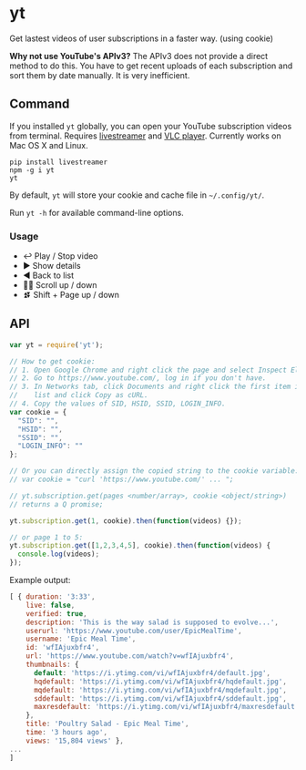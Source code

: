 yt
==

Get lastest videos of user subscriptions in a faster way. (using cookie)

**Why not use YouTube's APIv3?** The APIv3 does not provide a direct method
to do this. You have to get recent uploads of each subscription and sort them
by date manually. It is very inefficient.

## Command

If you installed `yt` globally, you can open your YouTube subscription videos
from terminal. Requires [livestreamer](https://github.com/chrippa/livestreamer)
and [VLC player](http://www.videolan.org/vlc/).
Currently works on Mac OS X and Linux.

```
pip install livestreamer
npm -g i yt
yt
```

By default, `yt` will store your cookie and cache file in `~/.config/yt/`.

Run `yt -h` for available command-line options.

### Usage

* :leftwards_arrow_with_hook: Play / Stop video
* :arrow_forward: Show details
* :arrow_backward: Back to list
* :arrow_up_small::arrow_down_small: Scroll up / down
* :arrow_double_up::arrow_double_down: Shift + Page up / down

## API

```js
var yt = require('yt');

// How to get cookie:
// 1. Open Google Chrome and right click the page and select Inspect Element.
// 2. Go to https://www.youtube.com/, log in if you don't have.
// 3. In Networks tab, click Documents and right click the first item in the
//    list and click Copy as cURL.
// 4. Copy the values of SID, HSID, SSID, LOGIN_INFO.
var cookie = {
  "SID": "",
  "HSID": "",
  "SSID": "",
  "LOGIN_INFO": ""
};

// Or you can directly assign the copied string to the cookie variable:
// var cookie = "curl 'https://www.youtube.com/' ... ";

// yt.subscription.get(pages <number/array>, cookie <object/string>)
// returns a Q promise;

yt.subscription.get(1, cookie).then(function(videos) {});

// or page 1 to 5:
yt.subscription.get([1,2,3,4,5], cookie).then(function(videos) {
  console.log(videos);
});
```

Example output:

```js
[ { duration: '3:33',
    live: false,
    verified: true,
    description: 'This is the way salad is supposed to evolve...',
    userurl: 'https://www.youtube.com/user/EpicMealTime',
    username: 'Epic Meal Time',
    id: 'wfIAjuxbfr4',
    url: 'https://www.youtube.com/watch?v=wfIAjuxbfr4',
    thumbnails: {
      default: 'https://i.ytimg.com/vi/wfIAjuxbfr4/default.jpg',
      hqdefault: 'https://i.ytimg.com/vi/wfIAjuxbfr4/hqdefault.jpg',
      mqdefault: 'https://i.ytimg.com/vi/wfIAjuxbfr4/mqdefault.jpg',
      sddefault: 'https://i.ytimg.com/vi/wfIAjuxbfr4/sddefault.jpg',
      maxresdefault: 'https://i.ytimg.com/vi/wfIAjuxbfr4/maxresdefault.jpg'
    },
    title: 'Poultry Salad - Epic Meal Time',
    time: '3 hours ago',
    views: '15,804 views' },
...
]
```
